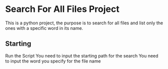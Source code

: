 # Search For All Files Project

This is a python project, the purpose is to search for all files and list only the ones with a specific word in its name.

## Starting 

Run the Script
You need to input the starting path for the search
You need to input the word you specify for the file name

